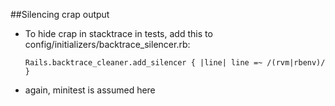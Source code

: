 ##Silencing crap output
*   To hide crap in stacktrace in tests, add this to config/initializers/backtrace_silencer.rb:

		Rails.backtrace_cleaner.add_silencer { |line| line =~ /(rvm|rbenv)/ }

*   again, minitest is assumed here
